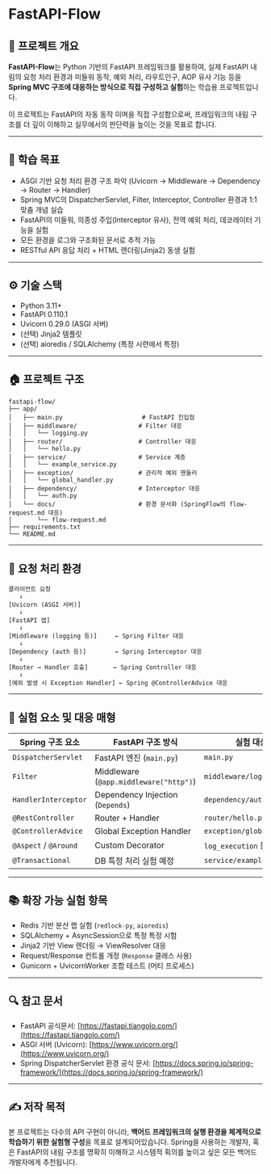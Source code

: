 # FastAPI-Flow

## 📌 프로젝트 개요

**FastAPI-Flow**는 Python 기반의 FastAPI 프레임워크를 활용하여, 실제 FastAPI 내림의 요청 처리 환경과 미들워 동작, 예외 처리, 라우트인구, AOP 유사 기능 등을 **Spring MVC 구조에 대응하는 방식으로 직접 구성하고 실험**하는 학습용 프로젝트입니다.

이 프로젝트는 FastAPI의 자동 동작 이며을 직접 구성함으로써, 프레임워크의 내림 구조를 더 깊이 이해하고 실무에서의 판단력을 높이는 것을 목표로 합니다.

---

## 🌟 학습 목표

- ASGI 기반 요청 처리 환경 구조 파악 (Uvicorn → Middleware → Dependency → Router → Handler)
- Spring MVC의 DispatcherServlet, Filter, Interceptor, Controller 환경과 1:1 맞춤 개념 실습
- FastAPI의 미들워, 의종성 주입(Interceptor 유사), 전역 예외 처리, 데코레이터 기능을 실험
- 모든 환경을 로그와 구조화된 문서로 추적 가능
- RESTful API 응답 처리 + HTML 렌더링(Jinja2) 동생 실험

---

## ⚙️ 기술 스택

- Python 3.11+
- FastAPI 0.110.1
- Uvicorn 0.29.0 (ASGI 서버)
- (선택) Jinja2 템플릿
- (선택) aioredis / SQLAlchemy (특정 시련에서 특정)

---

## 🏠 프로젝트 구조

```
fastapi-flow/
├── app/
│   ├── main.py                      # FastAPI 진입점
│   ├── middleware/                 # Filter 대응
│   │   └── logging.py
│   ├── router/                     # Controller 대응
│   │   └── hello.py
│   ├── service/                    # Service 계층
│   │   └── example_service.py
│   ├── exception/                  # 관리적 예외 핸들러
│   │   └── global_handler.py
│   ├── dependency/                 # Interceptor 대응
│   │   └── auth.py
│   └── docs/                       # 환경 문서화 (SpringFlow의 flow-request.md 대응)
│       └── flow-request.md
├── requirements.txt
└── README.md
```

---

## 🔄 요청 처리 환경

```
클라이언트 요청
   ↓
[Uvicorn (ASGI 서버)]
   ↓
[FastAPI 앱]
   ↓
[Middleware (logging 등)]     ← Spring Filter 대응
   ↓
[Dependency (auth 등)]        ← Spring Interceptor 대응
   ↓
[Router → Handler 호출]       ← Spring Controller 대응
   ↓
[예외 발생 시 Exception Handler] ← Spring @ControllerAdvice 대응
```

---

## 🥺 실험 요소 및 대응 매형

| Spring 구조 요소      | FastAPI 구조 방식                      | 실험 대상 파일                |
| --------------------- | -------------------------------------- | ----------------------------- |
| `DispatcherServlet`   | FastAPI 엔진 (`main.py`)               | `main.py`                     |
| `Filter`              | Middleware (`@app.middleware("http")`) | `middleware/logging.py`       |
| `HandlerInterceptor`  | Dependency Injection (`Depends`)       | `dependency/auth.py`          |
| `@RestController`     | Router + Handler                       | `router/hello.py`             |
| `@ControllerAdvice`   | Global Exception Handler               | `exception/global_handler.py` |
| `@Aspect` / `@Around` | Custom Decorator                       | `log_execution` 등 컨스텀     |
| `@Transactional`      | DB 특정 처리 실험 예정                 | `service/example_service.py`  |

---

## 📚 확장 가능 실험 항목

- Redis 기반 분산 랩 실험 (`redlock-py`, `aioredis`)
- SQLAlchemy + AsyncSession으로 특정 특정 시험
- Jinja2 기반 View 렌더링 → ViewResolver 대응
- Request/Response 컨트롤 개정 (`Response` 클래스 사용)
- Gunicorn + UvicornWorker 조합 테스트 (머티 프로세스)

---

## 🔍 참고 문서

- FastAPI 공식문서: [https://fastapi.tiangolo.com/](https://fastapi.tiangolo.com/)
- ASGI 서버 (Uvicorn): [https://www.uvicorn.org/](https://www.uvicorn.org/)
- Spring DispatcherServlet 환경 공식 문서: [https://docs.spring.io/spring-framework/](https://docs.spring.io/spring-framework/)

---

## ✍️ 저작 목적

본 프로젝트는 다수의 API 구현이 아니라, **백어드 프레임워크의 실행 환경을 체계적으로 학습하기 위한 실험형 구성**을 목표로 설계되어있습니다.
Spring을 사용하는 개발자, 혹은 FastAPI의 내림 구조를 명확히 이해하고 시스템적 획의를 높이고 싶은 모든 백어드 개발자에게 추천됩니다.
